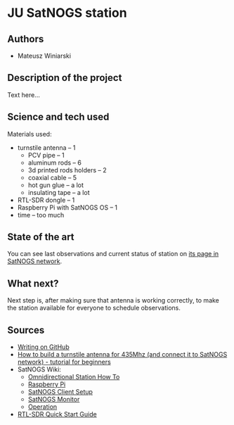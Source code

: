 # JU SatNOGS station
## Authors 
- Mateusz Winiarski

## Description of the project 
Text here... 

## Science and tech used 
Materials used:
- turnstile antenna – 1
  - PCV pipe – 1
  - aluminum rods – 6 
  - 3d printed rods holders – 2
  - coaxial cable – 5
  - hot gun glue – a lot
  - insulating tape – a lot
- RTL-SDR dongle – 1
- Raspberry Pi with SatNOGS OS – 1
- time – too much

## State of the art 
You can see last observations and current status of station on [its page in SatNOGS network](https://network.satnogs.org/stations/2909/).

## What next?
Next step is, after making sure that antenna is working correctly, to make the station available for everyone to schedule observations.

## Sources 
- [Writing on GitHub]( https://docs.github.com/en/get-started/writing-on-github ) 
- [How to build a turnstile antenna for 435Mhz (and connect it to SatNOGS network) - tutorial for beginners](https://alicja.space/blog/how-to-build-turnstile-antenna/)
- SatNOGS Wiki:
  - [Omnidirectional Station How To](https://wiki.satnogs.org/Omnidirectional_Station_How_To)
  - [Raspberry Pi](https://wiki.satnogs.org/Raspberry_Pi)
  - [SatNOGS Client Setup](https://wiki.satnogs.org/SatNOGS_Client_Setup)
  - [SatNOGS Monitor](https://wiki.satnogs.org/SatNOGS_Monitor)
  - [Operation](https://wiki.satnogs.org/Operation)
- [RTL-SDR Quick Start Guide](https://www.rtl-sdr.com/rtl-sdr-quick-start-guide/)
